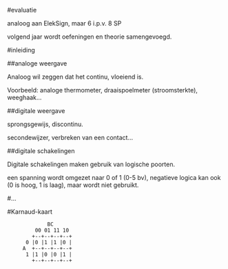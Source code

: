 #evaluatie

analoog aan ElekSign, maar 6 i.p.v. 8 SP

volgend jaar wordt oefeningen en theorie samengevoegd.

#inleiding

##analoge weergave

Analoog wil zeggen dat het continu, vloeiend is.

Voorbeeld: analoge thermometer, draaispoelmeter (stroomsterkte), weeghaak...

##digitale weergave

sprongsgewijs, discontinu.

secondewijzer, verbreken van een contact...

##digitale schakelingen

Digitale schakelingen maken gebruik van logische poorten. 

een spanning wordt omgezet naar 0 of 1 (0-5 bv), negatieve logica kan ook (0 is hoog, 1 is laag), maar wordt niet gebruikt.

#...

#Karnaud-kaart
```
		     BC
	     00 01 11 10
	    +--+--+--+--+
	  0 |0 |1 |1 |0 |
	 A  +--+--+--+--+
	  1 |1 |0 |0 |1 |
	    +--+--+--+--+
```